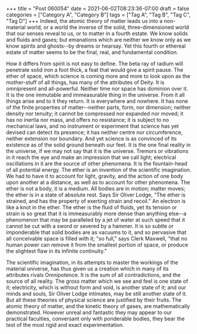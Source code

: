 +++
title = "Post 060054"
date = 2021-06-02T08:23:36-07:00
draft = false
categories = ["Category A", "Category B"]
tags = ["Tag A", "Tag B", "Tag C", "Tag D"]
+++
Indeed, the atomic theory of matter leads us into a non-material world, or a world the inverse of the solid, three-dimensioned world that our senses reveal to us, or to matter in a fourth estate. We know solids and fluids and gases; but emanations which are neither we know only as we know spirits and ghosts--by dreams or hearsay. Yet this fourth or ethereal estate of matter seems to be the final, real, and fundamental condition.

How it differs from spirit is not easy to define. The beta ray of radium will penetrate solid iron a foot thick, a feat that would give a spirit pause. The ether of space, which science is coming more and more to look upon as the mother-stuff of all things, has many of the attributes of Deity. It is omnipresent and all-powerful. Neither time nor space has dominion over it. It is the one immutable and immeasurable thing in the universe. From it all things arise and to it they return. It is everywhere and nowhere. It has none of the finite properties of matter--neither parts, form, nor dimension; neither density nor tenuity; it cannot be compressed nor expanded nor moved; it has no inertia nor mass, and offers no resistance; it is subject to no mechanical laws, and no instrument or experiment that science has yet devised can detect its presence; it has neither centre nor circumference, neither extension nor boundary. And yet science is as convinced of its existence as of the solid ground beneath our feet. It is the one final reality in the universe, if we may not say that it is the universe. Tremors or vibrations in it reach the eye and make an impression that we call light; electrical oscillations in it are the source of other phenomena. It is the fountain-head of all potential energy. The ether is an invention of the scientific imagination. We had to have it to account for light, gravity, and the action of one body upon another at a distance, as well as to account for other phenomena. The ether is not a body, it is a medium. All bodies are in motion; matter moves; the ether is in a state of absolute rest. Says Sir Oliver Lodge, "The ether is strained, and has the property of exerting strain and recoil." An electron is like a knot in the ether. The ether is the fluid of fluids, yet its tension or strain is so great that it is immeasurably more dense than anything else--a phenomenon that may be paralleled by a jet of water at such speed that it cannot be cut with a sword or severed by a hammer. It is so subtle or imponderable that solid bodies are as vacuums to it, and so pervasive that all conceivable space is filled with it; "so full," says Clerk Maxwell, "that no human power can remove it from the smallest portion of space, or produce the slightest flaw in its infinite continuity."

The scientific imagination, in its attempts to master the workings of the material universe, has thus given us a creation which in many of its attributes rivals Omnipotence. It is the sum of all contradictions, and the source of all reality. The gross matter which we see and feel is one state of it; electricity, which is without form and void, is another state of it; and our minds and souls, Sir Oliver Lodge intimates, may be still another state of it. But all these theories of physical science are justified by their fruits. The atomic theory of matter, and the kinetic theory of gases, are mathematically demonstrated. However unreal and fantastic they may appear to our practical faculties, conversant only with ponderable bodies, they bear the test of the most rigid and exact experimentation.
